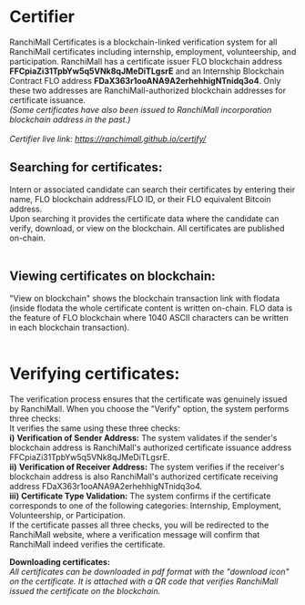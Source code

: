 # Certifier
 
RanchiMall Certificates is a blockchain-linked verification system for all RanchiMall certificates including internship, employment, volunteership, and participation. RanchiMall has a certificate issuer FLO blockchain address **FFCpiaZi31TpbYw5q5VNk8qJMeDiTLgsrE** and an Internship Blockchain Contract FLO address **FDaX363r1ooANA9A2erhehhigNTnidq3o4**. Only these two addresses are RanchiMall-authorized blockchain addresses for certificate issuance. <br>
*(Some certificates have also been issued to RanchiMall incorporation blockchain address in the past.)* <br> <br>
*Certifier live link: https://ranchimall.github.io/certify/*

## Searching for certificates: <br>
Intern or associated candidate can search their certificates by entering their name, FLO blockchain address/FLO ID, or their FLO equivalent Bitcoin address. <br>
Upon searching it provides the certificate data where the candidate can verify, download, or view on the blockchain. All certificates are published on-chain. <br> <br>

## Viewing certificates on blockchain: <br>
"View on blockchain" shows the blockchain transaction link with flodata <br>
(inside flodata the whole certificate content is written on-chain. FLO data is the feature of FLO blockchain where 1040 ASCII characters can be written in each blockchain transaction). <br> <br>


# Verifying certificates:<br>
The verification process ensures that the certificate was genuinely issued by RanchiMall. When you choose the "Verify" option, the system performs three checks: <br>
It verifies the same using these three checks:  <br>
**i)** **Verification of Sender Address:** The system validates if the sender's blockchain address is RanchiMall's authorized certificate issuance address FFCpiaZi31TpbYw5q5VNk8qJMeDiTLgsrE. <br>
**ii)** **Verification of Receiver Address:** The system verifies if the receiver's blockchain address is also RanchiMall's authorized certificate receiving address FDaX363r1ooANA9A2erhehhigNTnidq3o4. <br>
**iii)** **Certificate Type Validation:** The system confirms if the certificate corresponds to one of the following categories: Internship, Employment, Volunteership, or Participation. <br>
If the certificate passes all three checks, you will be redirected to the RanchiMall website, where a verification message will confirm that RanchiMall indeed verifies the certificate. <br>

**Downloading certificates:** <br>
*All certificates can be downloaded in pdf format with the "download icon" on the certificate. It is attached with a QR code that verifies RanchiMall issued the certificate on the blockchain.*
